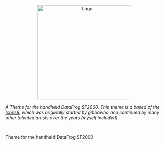 <p align="center">
<img alt="Logo" src="https://i.ibb.co/Tm85sKL/unified-logo-png.png" width="300px">
</p>

*A Theme for the handheld DataFrog SF2000. This theme is a based of the <a href="https://hyperspin-fe.com/forums/topic/1482-new-unified-megatheme" target="HyperSpin Unified Widescreen Megatheme Project">Icons8</a>, which was originally started by gibbawho and continued by many other talented artists over the years (myself included)*
  
  
<p>&nbsp;</p>

Theme for the handheld DataFrog SF2000

